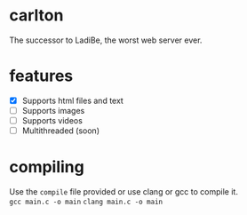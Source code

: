# carlton  
The successor to LadiBe, the worst web server ever.  
# features  
- [x] Supports html files and text  
- [ ] Supports images  
- [ ] Supports videos   
- [ ] Multithreaded (soon)  
# compiling  
Use the `compile` file provided or use clang or gcc to compile it.  
`gcc main.c -o main`
`clang main.c -o main`
